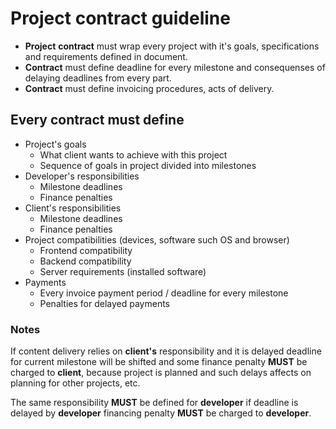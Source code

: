# Project contract guideline 

* __Project__ __contract__ must wrap every project with it's goals, specifications and requirements defined in document.
* __Contract__ must define deadline for every milestone and consequenses of delaying deadlines from every part.
* __Contract__ must define invoicing procedures, acts of delivery.


## Every contract must define
* Project's goals
	* What client wants to achieve with this project
	* Sequence of goals in project divided into milestones
* Developer's responsibilities
	* Milestone deadlines
	* Finance penalties
* Client's responsibilities
	* Milestone deadlines
	* Finance penalties
* Project compatibilities (devices, software such OS and browser)
	* Frontend compatibility
	* Backend compatibility
	* Server requirements (installed software)
* Payments
	* Every invoice payment period / deadline for every milestone
	* Penalties for delayed payments

	
### Notes
If content delivery relies on __client's__ responsibility and it is delayed deadline for current milestone will be shifted and some finance penalty __MUST__ be charged to __client__, because project is planned and such delays affects on planning for other projects, etc.   

The same responsibility __MUST__ be defined for __developer__ if deadline is delayed by __developer__ financing penalty __MUST__ be charged to __developer__.
